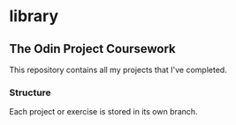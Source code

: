 # library

## The Odin Project Coursework

This repository contains all my projects that I've completed.

### Structure

Each project or exercise is stored in its own branch.
